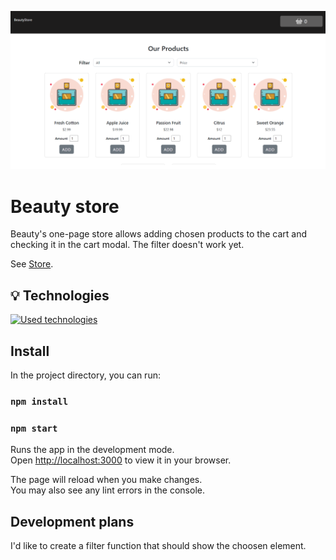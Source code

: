![a screenshot presenting the front page of the project website](src/Images/scrn.png)

# Beauty store

Beauty's one-page store allows adding chosen products to the cart and checking it in the cart modal.
The filter doesn't work yet.

See [Store](https://domdzia.github.io/beauty-products-one-page-store/).

## 💡 Technologies

[![Used technologies](https://skills.thijs.gg/icons?i=react,js,html,css,bootstrap)](https://skills.thijs.gg)

## Install

In the project directory, you can run:

### `npm install`

### `npm start`

Runs the app in the development mode.\
Open [http://localhost:3000](http://localhost:3000) to view it in your browser.

The page will reload when you make changes.\
You may also see any lint errors in the console.

## Development plans

I'd like to create a filter function that should show the choosen element.
